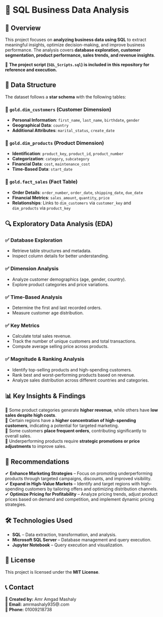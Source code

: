 # 🚀 SQL Business Data Analysis

## 📖 Overview  
This project focuses on **analyzing business data using SQL** to extract meaningful insights, optimize decision-making, and improve business performance. The analysis covers **database exploration, customer segmentation, product performance, sales trends, and revenue insights**.  

📌 **The project script (`SQL_Scripts.sql`) is included in this repository for reference and execution.**  

## 📂 Data Structure  
The dataset follows a **star schema** with the following tables:  

### 🔹 `gold.dim_customers` (Customer Dimension)  
- **Personal Information**: `first_name`, `last_name`, `birthdate`, `gender`  
- **Geographical Data**: `country`  
- **Additional Attributes**: `marital_status`, `create_date`  

### 🔹 `gold.dim_products` (Product Dimension)  
- **Identification**: `product_key`, `product_id`, `product_number`  
- **Categorization**: `category`, `subcategory`  
- **Financial Data**: `cost`, `maintenance_cost`  
- **Time-Based Data**: `start_date`  

### 🔹 `gold.fact_sales` (Fact Table)  
- **Order Details**: `order_number`, `order_date`, `shipping_date`, `due_date`  
- **Financial Metrics**: `sales_amount`, `quantity`, `price`  
- **Relationships**: Links to `dim_customers` via `customer_key` and `dim_products` via `product_key`  

## 🔍 Exploratory Data Analysis (EDA)  
### ✅ **Database Exploration**  
- Retrieve table structures and metadata.  
- Inspect column details for better understanding.  

### ✅ **Dimension Analysis**  
- Analyze customer demographics (age, gender, country).  
- Explore product categories and price variations.  

### ✅ **Time-Based Analysis**  
- Determine the first and last recorded orders.  
- Measure customer age distribution.  

### ✅ **Key Metrics**  
- Calculate total sales revenue.  
- Track the number of unique customers and total transactions.  
- Compute average selling price across products.  

### ✅ **Magnitude & Ranking Analysis**  
- Identify top-selling products and high-spending customers.  
- Rank best and worst-performing products based on revenue.  
- Analyze sales distribution across different countries and categories.  

## 📊 Key Insights & Findings  
📌 Some product categories generate **higher revenue**, while others have **low sales despite high costs**.  
📌 Certain regions have a **higher concentration of high-spending customers**, indicating a potential for targeted marketing.  
📌 Some customers **place frequent orders**, contributing significantly to overall sales.  
📌 Underperforming products require **strategic promotions or price adjustments** to improve sales.  

## 🚀 Recommendations  
✔ **Enhance Marketing Strategies** – Focus on promoting underperforming products through targeted campaigns, discounts, and improved visibility.  
✔ **Expand in High-Value Markets** – Identify and target regions with high-spending customers by tailoring offers and optimizing distribution channels.  
✔ **Optimize Pricing for Profitability** – Analyze pricing trends, adjust product prices based on demand and competition, and implement dynamic pricing strategies.  

## 🛠️ Technologies Used  
- **SQL** – Data extraction, transformation, and analysis.  
- **Microsoft SQL Server** – Database management and query execution.  
- **Jupyter Notebook** – Query execution and visualization.  
  

## 📜 License  
This project is licensed under the **MIT License**.  

## 📞 Contact  
📌 **Created by:** Amr Amgad Mashaly  
📧 **Email:** amrmashaly935@.com  
📱 **Phone:** 01009218738  

